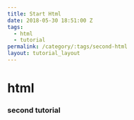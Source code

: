 ```yaml
---
title: Start Html
date: 2018-05-30 18:51:00 Z
tags:
  - html
  - tutorial
permalink: /category/:tags/second-html
layout: tutorial_layout
---
```


# html
### second tutorial

